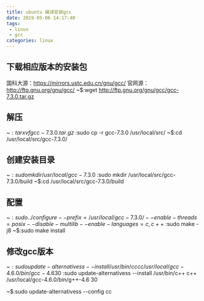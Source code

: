 ```yaml
---
title: ubuntu 编译安装gcc
date: 2019-05-06 14:17:40
tags:
 - linux
 - gcc
categories: linux
---
```



## 下载相应版本的安装包
国科大源：https://mirrors.ustc.edu.cn/gnu/gcc/
官网源：http://ftp.gnu.org/gnu/gcc/
~$:wget http://ftp.gnu.org/gnu/gcc/gcc-7.3.0.tar.gz


## 解压
~$:tar xvf gcc-7.3.0.tar.gz
~$:sudo cp -r gcc-7.3.0 /usr/local/src/
~$:cd /usr/local/src/gcc-7.3.0/

## 创建安装目录
~$:sudo mkdir /usr/local/gcc-7.3.0
~$:sudo mkdir /usr/local/src/gcc-7.3.0/build
~$:cd /usr/local/src/gcc-7.3.0/build

## 配置
~$:sudo ../configure --prefix=/usr/local/gcc-7.3.0/ --enable-threads=posix --disable-multilib --enable-languages=c,c++
~$:sudo make -j8
~$:sudo make install


## 修改gcc版本
~$:sudo update-alternativess --install /usr/bin/cc cc /usr/local/gcc-4.6.0/bin/gcc-4.6 30
~$:sudo update-alternativess --install /usr/bin/c++ c++ /usr/local/gcc-4.6.0/bin/g++-4.6 30

~$:sudo update-alternativess --config cc
